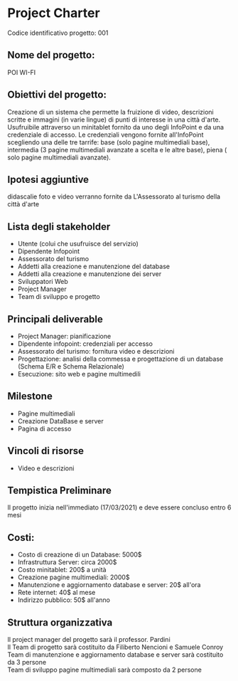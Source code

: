 <h1> Project Charter </h1>
Codice identificativo progetto: 001

<h2> Nome del progetto: </h2> POI WI-FI 
<br>
<h2> Obiettivi del progetto: </h2>
Creazione di un sistema che permette la fruizione di video, descrizioni scritte e immagini (in varie lingue) di punti di interesse in una città d'arte. 
Usufruibile attraverso un minitablet fornito da uno degli InfoPoint e da una credenziale di accesso.
Le credenziali vengono fornite all'InfoPoint scegliendo una delle tre tarrife: base (solo pagine multimediali base), intermedia (3 pagine multimediali avanzate a scelta e le altre base), piena ( solo pagine multimediali avanzate).
<h2> Ipotesi aggiuntive</h2>
<p>didascalie foto e video verranno fornite da L'Assessorato al turismo della città d'arte</p>
<h2> Lista degli stakeholder </h2>
<ul>
  <li>Utente (colui che usufruisce del servizio)</li>
  <li>Dipendente Infopoint</li>
  <li>Assessorato del turismo</li>
  <li>Addetti alla creazione e manutenzione del database</li>
  <li>Addetti alla creazione e manutenzione dei server</li>
  <li>Sviluppatori Web</li>
  <li>Project Manager</li>
  <li>Team di sviluppo e progetto</li>
</ul>

<h2> Principali deliverable </h2>
<ul>
  <li> Project Manager: pianificazione </li>
  <li> Dipendente infopoint: credenziali per accesso </li>
  <li> Assessorato del turismo: fornitura video e descrizioni </li>
  <li> Progettazione: analisi della commessa e progettazione di un database (Schema E/R e Schema Relazionale) </li>
  <li> Esecuzione: sito web e pagine multimedili </li>
</ul>
 
 <h2> Milestone </h2>
 <ul>
  <li> Pagine multimediali </li>
  <li> Creazione DataBase e server</li>
  <li> Pagina di accesso </li>
 </ul>
 
 <h2> Vincoli di risorse </h2>
 <ul>
  <li> Video e descrizioni </li>
 </ul>

<h2> Tempistica Preliminare </h2>
Il progetto inizia nell'immediato (17/03/2021) e deve essere concluso entro 6 mesi

<h2> Costi: </h2>
<ul>
  <li> Costo di creazione di un Database: 5000$ </li>
  <li> Infrastruttura Server: circa 2000$ </li>
  <li> Costo minitablet: 200$ a unità </li>
  <li> Creazione pagine multimediali: 2000$ </li>
  <li> Manutenzione e aggiornamento database e server: 20$ all'ora </li>
  <li> Rete internet: 40$ al mese </li>
  <li> Indirizzo pubblico: 50$ all'anno </li>
</ul>

<h2> Struttura organizzativa </h2>
Il project manager del progetto sarà il professor. Pardini
<br>
Il Team di progetto sarà costituito da Filiberto Nencioni e Samuele Conroy
<br>
Team di manutenzione e aggiornamento database e server sarà costituito da 3 persone 
<br>
Team di sviluppo pagine multimediali sarà composto da 2 persone


 
 
 
 
 
